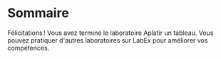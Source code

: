 # Sommaire

Félicitations ! Vous avez terminé le laboratoire Aplatir un tableau. Vous pouvez pratiquer d'autres laboratoires sur LabEx pour améliorer vos compétences.
